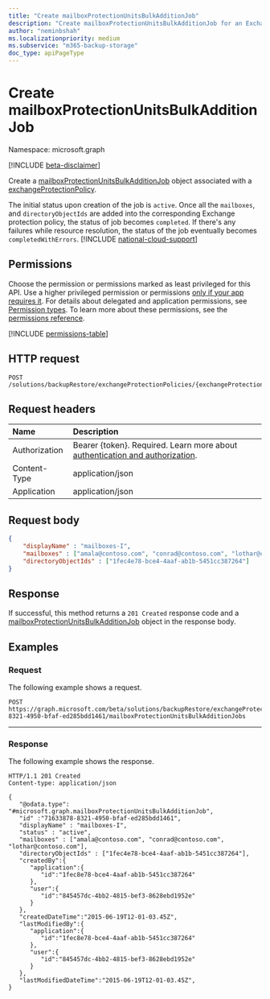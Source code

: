 ```yaml
---
title: "Create mailboxProtectionUnitsBulkAdditionJob"
description: "Create mailboxProtectionUnitsBulkAdditionJob for an Exchange protection policy."
author: "neminbshah"
ms.localizationpriority: medium
ms.subservice: "m365-backup-storage"
doc_type: apiPageType
---
```


# Create mailboxProtectionUnitsBulkAdditionJob

Namespace: microsoft.graph

[!INCLUDE [beta-disclaimer](../../includes/beta-disclaimer.md)]

Create a [mailboxProtectionUnitsBulkAdditionJob](../resources/mailboxprotectionunitsbulkadditionjob.md) object associated with a [exchangeProtectionPolicy](../resources/exchangeprotectionpolicy.md).

The initial status upon creation of the job is `active`. Once all the `mailboxes`, and `directoryObjectIds` are added into the corresponding Exchange protection policy, the status of job becomes `completed`.
If there's any failures while resource resolution, the status of the job eventually becomes `completedWithErrors`.
[!INCLUDE [national-cloud-support](../../includes/global-only.md)]

## Permissions

Choose the permission or permissions marked as least privileged for this API. Use a higher privileged permission or permissions [only if your app requires it](/graph/permissions-overview#best-practices-for-using-microsoft-graph-permissions). For details about delegated and application permissions, see [Permission types](/graph/permissions-overview#permission-types). To learn more about these permissions, see the [permissions reference](/graph/permissions-reference).

<!-- { "blockType": "permissions", "name": "mailboxprotectionunitsbulkadditionjobs_post" } -->
[!INCLUDE [permissions-table](../includes/permissions/mailboxprotectionunitsbulkadditionjobs-post-permissions.md)]

## HTTP request

<!-- {
  "blockType": "ignored"
}
-->
``` http
POST   /solutions/backupRestore/exchangeProtectionPolicies/{exchangeProtectionPolicyId}/mailboxProtectionUnitsBulkAdditionJobs
```

## Request headers

|Name|Description|
|:---|:---|
|Authorization|Bearer {token}. Required. Learn more about [authentication and authorization](/graph/auth/auth-concepts).|
|Content-Type|application/json|
|Application|application/json|

## Request body

```json
{
    "displayName" : "mailboxes-I",
    "mailboxes" : ["amala@contoso.com", "conrad@contoso.com", "lothar@contoso.com"],
    "directoryObjectIds" : ["1fec4e78-bce4-4aaf-ab1b-5451cc387264"]
}
```

## Response

If successful, this method returns a `201 Created` response code and a [mailboxProtectionUnitsBulkAdditionJob](../resources/mailboxprotectionunitsbulkadditionjob.md) object in the response body.

## Examples

### Request

The following example shows a request.

<!-- {
  "blockType": "request",
  "name": "mailboxprotectionunitsbulkadditionjobs_post"
}
-->

```http
POST https://graph.microsoft.com/beta/solutions/backupRestore/exchangeProtectionPolicies/71633878-8321-4950-bfaf-ed285bdd1461/mailboxProtectionUnitsBulkAdditionJobs 
```

---

### Response

The following example shows the response.
<!-- {
  "blockType": "response",
  "truncated": true,
  "@odata.type": "microsoft.graph.mailboxProtectionUnitsBulkAdditionJob"
}
-->
``` http
HTTP/1.1 201 Created
Content-type: application/json

{
   "@odata.type": "#microsoft.graph.mailboxProtectionUnitsBulkAdditionJob",
   "id" :"71633878-8321-4950-bfaf-ed285bdd1461",
   "displayName" : "mailboxes-I",
   "status" : "active",
   "mailboxes" : ["amala@contoso.com", "conrad@contoso.com", "lothar@contoso.com"],
   "directoryObjectIds" : ["1fec4e78-bce4-4aaf-ab1b-5451cc387264"],
   "createdBy":{
      "application":{
         "id":"1fec8e78-bce4-4aaf-ab1b-5451cc387264"
      },
      "user":{
         "id":"845457dc-4bb2-4815-bef3-8628ebd1952e"
      }
   },
   "createdDateTime":"2015-06-19T12-01-03.45Z",
   "lastModifiedBy":{
      "application":{
         "id":"1fec8e78-bce4-4aaf-ab1b-5451cc387264"
      },
      "user":{
         "id":"845457dc-4bb2-4815-bef3-8628ebd1952e"
      }
   },
   "lastModifiedDateTime":"2015-06-19T12-01-03.45Z",
}
```
